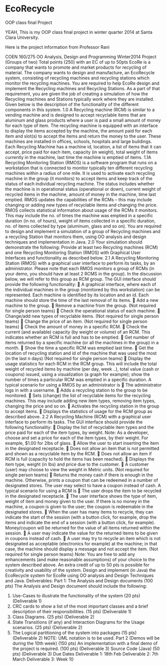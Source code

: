 EcoRecycle
==========

OOP class final Project

YEAH, This is my OOP class final project in winter quarter 2014 at Santa Clara University.

Here is the project information from Professor Rani

COEN 160/275 OO Analysis, Design and Programming Winter2014
Project (Groups of two)
Total points (250) with an EC of up to 50pts
EcoRe is a company that wants to promote and market products for recycling of material. The company wants to design and manufacture, an EcoRecycle system, consisting of recycling machines and recycling stations which monitor the recycling machines.
You are required to help EcoRe design and implement the Recycling machines and Recycling Stations. As a part of that requirement, you are given the job of creating a simulation of how the Recycling machines and Stations typically work where they are installed.
Given below is the description of the functionality of the different components in this system.
1.0 A Recycling machine (RCM) is similar to a vending machine and is designed to accept recyclable items that are aluminum and glass products where a user is paid a small amount of money for each type of item. The recycling machine is equipped with an interface to display the items accepted by the machine, the amount paid for each item and slot(s) to accept the items and return the money to the user. These machines are installed in offices, schools, hospitals and large buildings. Each Recycling Machine has a machine id, location, a list of items that it can accept, price paid for each item, capacity (in weight), total weight of items currently in the machine, last time the machine is emptied of items.
1.1A Recycling Monitoring Station (RMOS) is a software program that runs on a workstation that is connected to monitor typically ten different recycling machines within a radius of one mile. It is used to activate each recycling machine in the group (it monitors) to accept items and keep track of the status of each individual recycling machine. The status includes whether the machine is in operational status (operational or down), current weight of recycled items in the machine, amount of money in the machine, time last emptied. RMOS updates the capabilities of the RCMs – this may include changing or adding new types of recyclable items and changing the price. RMOS collects statistical information about usage of the RCMs it monitors. This may include the no. of times the machine was emptied in a specific duration (in no. of hours), weight of items collected in a specific duration, no. of items collected by type (aluminum, glass and so on).
You are required to design and implement a simulation of a group of Recycling machines and a recycling Station that monitors them, using OO analysis and design techniques and implementation in Java.
2.0 Your simulation should demonstrate the following:
Provide at least two Recycling machines (RCM) and one Recycling Monitoring Station (RMOS) with Graphical User Interfaces and functionality as described below.
2.1 A Recycling Monitoring Station (RMOS) with a graphical user interface to perform its tasks, by an administrator. Please note that each RMOS monitors a group of RCMs (in your demo, you should have at least 2 RCMS in the group). In the discussion below, we will refer to this group as RCM group.
The GUI interface should provide the following functionality:
 A graphical interface, where each of the individual machines in the group (monitored by this workstation) can be represented. Each machine is identified by its location and an id. Each machine should store the time of the last removal of its items.
 Add a new machine to the group.
 Remove a machine from the group. (Not required for single person teams)
 Check the operational status of each machine.
 Change/add new types of recyclable items. (Not required for single person teams)
 Change the price of an item. (Not required for single person teams)
 Check the amount of money in a specific RCM.
 Check the current (and available) capacity (by weight or volume) of an RCM. This indicates whether an RCM is full and has to be emptied.
 Get number of items returned by a specific machine (or all the machines in the group) in a month.
 Show the time a specific RCM was emptied last time.
 Get the location of recycling station and id of the machine that was used the most (in the last n days) (Not required for single person teams)
 Display the usage statistics for each RCM in the RCM group. This will include the total weight of recycled items by machine (per day, week ..), total value (cash or coupons) issued, using a visualization (a graph for
example); show the number of times a particular RCM was emptied in a specific duration.
A typical scenario for using a RMOS by an administrator is
 The administrator logs in with a username.
 Adds a recycling station to the group to be monitored.
 Sets (change) the list of recyclable items for the recycling machines. This may include adding new item types, removing item types, changing the price and so on.
 Activates the recycling station in the group to accept items.
 Displays the statistics of usage for the RCM group as described above.
2.2 A Recycling Machine (RCM) with a graphical user interface to perform its tasks. The GUI interface should provide the following functionality:
 Display the list of recyclable item types and the price paid for each of the item types, by weight. Note: As a developer, choose and set a price for each of the item types, by their weight. For example, $1.00 for 2lbs of glass.
 Allow the user to start inserting the item in the designated receptacle.
 Does not allow an item that is not permitted and shown as a recyclable item by the RCM.
 Does not allow an item if RCM is full (capacity to hold the items has been reached).
 Displays the item type, weight (in lbs) and price due to the customer.
 A customer (user) may choose to view the weight in Metric units. (Not required for single person teams)
 Returns the money cash if there is enough in the machine. Otherwise, prints a coupon that can be redeemed in a number of designated stores. The user may select to have a coupon instead of cash.
A typical scenario for using a RCM is
 The user drops the item to be recycled in the designated receptacle.
 The user interface shows the type of item, weight of item and money given to the user. If there is no money in the machine, a coupon is given to the user; the coupon is redeemable in the designated stores.
 When the user has many items to recycle, they can indicate the start of the session (with a button click, for example, drop the items and indicate the end of a session (with a button click, for example). Money/coupon will be returned for the value of all items returned within the session.
 A user may indicate the value for the returned items to be given in coupons instead of cash.
 A user may try to recycle an item which is not designated as acceptable (electronics for example) at the machine; in that case, the machine should display a message and not accept the item. (Not required for single person teams)
Note:
You are free to add any enhancements (and make reasonable assumptions) of your choice to the system described above.
An extra credit of up to 50 pts is possible for creativity and usability of the system.
Design and implement (in Java) the EcoRecycle system for EcoRe using OO analysis and Design Techniques and Java.
Deliverables:
Part 1: The Analysis and Design documents (100 pts)
The Analysis and Design document should include the following:
1. Use-Cases to illustrate the functionality of the system (20 pts) (Deliverable 1)
2. CRC cards to show a list of the most important classes and a brief description of their responsibilities. (15 pts) (Deliverable 1)
3. Class Diagrams. (25 pts) (Deliverable 2)
4. State Transitions (if any) and Interaction Diagrams for the Usage scenarios. (25 pts) (Deliverable 2)
5. The Logical partitioning of the system into packages (15 pts) (Deliverable 2)
NOTE: UML notation is to be used.
Part 2 (Demos will be during the 10th week) (150 pts)
An implementation with a final demo of the project is required. (100 pts) (Deliverable 3)
Source Code (Java) (50 pts) (Deliverable 3)
Due Dates
Deliverable 1: 18th Feb
Deliverable 2: 7th March
Deliverable 3: Week 10
